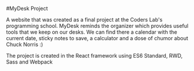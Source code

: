 #MyDesk Project

A website that was created as a final project at the Coders Lab's programming school. MyDesk reminds the organizer which provides useful tools that we keep on our desks. We can find there a calendar with the current date, sticky notes to save, a calculator and a dose of chumor about Chuck Norris :)

The project is created in the React framework using ES6 Standard, RWD, Sass and Webpack
